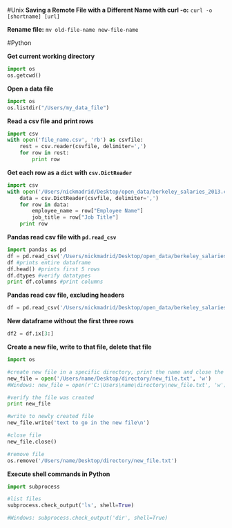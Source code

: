 #Unix
**Saving a Remote File with a Different Name with curl -o:**
```curl -o [shortname] [url] ```

**Rename file:**
```mv old-file-name new-file-name```



#Python

**Get current working directory**
```python
import os
os.getcwd()
```

**Open a data file**
```python
import os
os.listdir("/Users/my_data_file")
```

**Read a csv file and print rows**
```python
import csv
with open('file_name.csv', 'rb') as csvfile:
    rest = csv.reader(csvfile, delimiter=',')
    for row in rest:
        print row
```

**Get each row as a `dict` with `csv.DictReader`**
```python
import csv
with open('/Users/nickmadrid/Desktop/open_data/berkeley_salaries_2013.csv', 'rb') as csvfile:
    data = csv.DictReader(csvfile, delimiter=',')
    for row in data:
        employee_name = row["Employee Name"]
        job_title = row["Job Title"]
    print row
```

**Pandas read csv file with `pd.read_csv`**
```python
import pandas as pd
df = pd.read_csv('/Users/nickmadrid/Desktop/open_data/berkeley_salaries_2013.csv')
df #prints entire dataframe
df.head() #prints first 5 rows
df.dtypes #verify datatypes
print df.columns #print columns
```

**Pandas read csv file, excluding headers**
```python
df = pd.read_csv('/Users/nickmadrid/Desktop/open_data/berkeley_salaries_2013.csv', header=None)
```


**New dataframe without the first three rows**
```python
df2 = df.ix[3:]
```

**Create a new file, write to that file, delete that file**
```python
import os

#create new file in a specific directory, print the name and close the file
new_file = open('/Users/name/Desktop/directory/new_file.txt', 'w')
#Windows: new_file = open(r'C:\Users\name\directory\new_file.txt', 'w')

#verify the file was created
print new_file

#write to newly created file
new_file.write('text to go in the new file\n')

#close file
new_file.close()

#remove file
os.remove('/Users/name/Desktop/directory/new_file.txt')
```

**Execute shell commands in Python**
```python
import subprocess

#list files
subprocess.check_output('ls', shell=True)

#Windows: subprocess.check_output('dir', shell=True)
```

